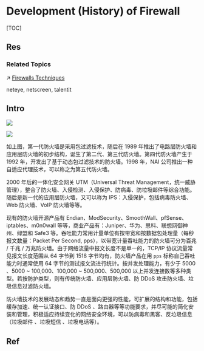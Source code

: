 # Development (History) of Firewall

[TOC]



## Res
### Related Topics
↗ [Firewalls Techniques](Firewalls%20Techniques.md)

neteye, netscreen, talentit



## Intro
![](../../../../../../../Assets/Pics/Screenshot%202023-12-08%20at%208.58.21AM.png)

![](../../../../../../Assets/Pics/Screenshot%202023-12-16%20at%2011.22.58AM.png)

如上图，第一代防火墙是采用包过滤技术，随后在 1989 年推出了电路层防火墙和应用层防火墙的初步结构，诞生了第二代、第三代防火墙。第四代防火墙产生于 1992 年，开发出了基于动态包过滤技术的防火墙。1998 年，NAI 公司推出一种自适应代理技术，可以称之为第五代防火墙。

2000 年后的一体化安全网关 UTM（Universal Threat Management，统一威胁管理），整合了防火墙、入侵检测、入侵保护、防病毒、防垃圾邮件等综合功能。随后是新一代的应用层防火墙，又可以称为 IPS：入侵保护，包括病毒防火墙、Web 防火墙、VoIP 防火墙等等。

现有的防火墙开源产品有 Endian、ModSecurity、SmoothWall、pfSense、iptables、m0n0wall 等等，商业产品有：Juniper、华为、思科、联想网御神州、绿盟和 Safe3 等。吞吐能力常用计量单位有按带宽和按数据包处理量（每秒报文数量：Packet Per Second, pps），以带宽计量吞吐能力的防火墙可分为百兆 / 千兆 / 万兆防火墙。由于网络流量中报文长度不是单一的，TCP/IP 协议流量常见报文长度范围从 64 字节到 1518 字节均有，防火墙产品在用 `pps` 标称自己吞吐能力时通常使用 64 字节的测试报文流进行统计。按并发处理能力，有少于 5000 、5000 ~ 100,000、100,000 ~ 500,000、500,000 以上并发连接数等多种类型。若按防护类型，则有传统防火墙、应用层防火墙、防 DDoS 攻击防火墙、垃圾信息过滤防火墙。

防火墙技术的发展动态和趋势一直是面向更强的性能，可扩展的结构和功能，包括缓存加速、统一认证接口、防 DDoS 、路由器等等功能要求，并尽可能的简化安装和管理，积极适应持续变化的网络安全环境，可以防病毒和黑客、反垃圾信息（垃圾邮件 、垃圾短信 、垃圾电话等）。



## Ref

